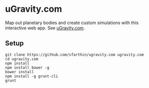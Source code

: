 uGravity.com
====
Map out planetary bodies and create custom simulations with this interactive web app. See [uGravity.com](http://ugravity.com).

Setup
---
    git clone https://github.com/sfarthin/ugravity.com ugravity.com
    cd ugravity.com
    npm install
    npm install bower -g
    bower install
    npm install -g grunt-cli
    grunt
